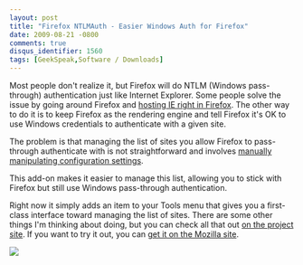 ```yaml
---
layout: post
title: "Firefox NTLMAuth - Easier Windows Auth for Firefox"
date: 2009-08-21 -0800
comments: true
disqus_identifier: 1560
tags: [GeekSpeak,Software / Downloads]
---
```

Most people don't realize it, but Firefox will do NTLM (Windows
pass-through) authentication just like Internet Explorer. Some people
solve the issue by going around Firefox and [hosting IE right in
Firefox](http://ietab.mozdev.org/). The other way to do it is to keep
Firefox as the rendering engine and tell Firefox it's OK to use Windows
credentials to authenticate with a given site.

The problem is that managing the list of sites you allow Firefox to
pass-through authenticate with is not straightforward and involves
[manually manipulating configuration
settings](http://kb.mozillazine.org/Network.automatic-ntlm-auth.trusted-uris).

This add-on makes it easier to manage this list, allowing you to stick
with Firefox but still use Windows pass-through authentication.

Right now it simply adds an item to your Tools menu that gives you a
first-class interface toward managing the list of sites. There are some
other things I'm thinking about doing, but you can check all that out
[on the project site](http://code.google.com/p/firefox-ntlmauth/). If
you want to try it out, you can [get it on the Mozilla
site](https://addons.mozilla.org/en-US/firefox/addon/13816).

![](http://firefox-ntlmauth.googlecode.com/svn/site/screenshots/edit-dialog.png)

